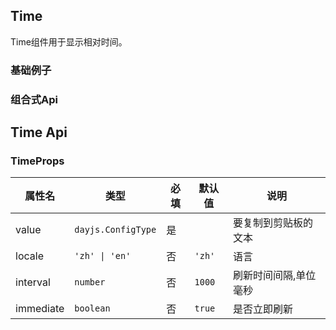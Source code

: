 ## Time

Time组件用于显示相对时间。

### 基础例子

<demo react="./demos/Demo01.tsx"  />

### 组合式Api

<demo react="./demos/Demo02.tsx"  />

## Time Api

### TimeProps

| 属性名    | 类型               | 必填 | 默认值 | 说明                  |
| --------- | ------------------ | ---- | ------ | --------------------- |
| value     | `dayjs.ConfigType` | 是   |        | 要复制到剪贴板的文本  |
| locale    | `'zh' \| 'en'`     | 否   | `'zh'` | 语言                  |
| interval  | `number`           | 否   | `1000` | 刷新时间间隔,单位毫秒 |
| immediate | `boolean`          | 否   | `true` | 是否立即刷新          |
